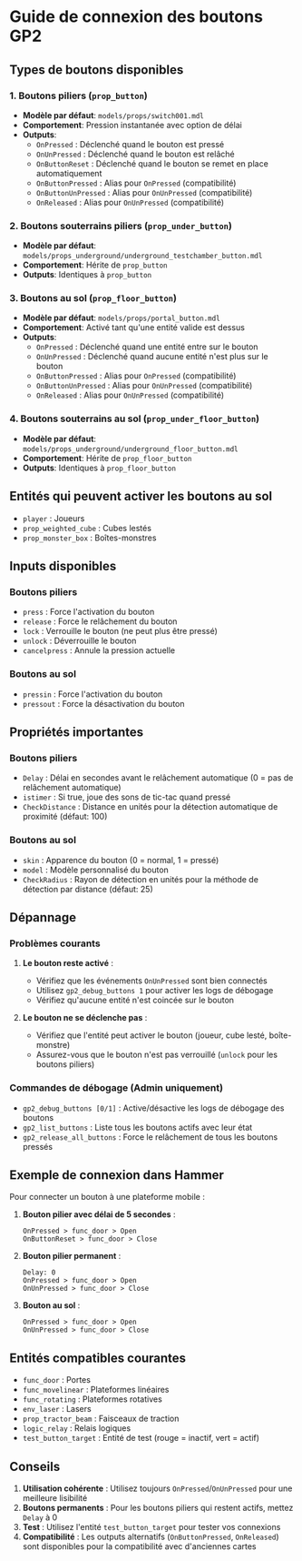 # Guide de connexion des boutons GP2

## Types de boutons disponibles

### 1. Boutons piliers (`prop_button`)

- **Modèle par défaut**: `models/props/switch001.mdl`
- **Comportement**: Pression instantanée avec option de délai
- **Outputs**:
  - `OnPressed` : Déclenché quand le bouton est pressé
  - `OnUnPressed` : Déclenché quand le bouton est relâché
  - `OnButtonReset` : Déclenché quand le bouton se remet en place automatiquement
  - `OnButtonPressed` : Alias pour `OnPressed` (compatibilité)
  - `OnButtonUnPressed` : Alias pour `OnUnPressed` (compatibilité)
  - `OnReleased` : Alias pour `OnUnPressed` (compatibilité)

### 2. Boutons souterrains piliers (`prop_under_button`)

- **Modèle par défaut**: `models/props_underground/underground_testchamber_button.mdl`
- **Comportement**: Hérite de `prop_button`
- **Outputs**: Identiques à `prop_button`

### 3. Boutons au sol (`prop_floor_button`)

- **Modèle par défaut**: `models/props/portal_button.mdl`
- **Comportement**: Activé tant qu'une entité valide est dessus
- **Outputs**:
  - `OnPressed` : Déclenché quand une entité entre sur le bouton
  - `OnUnPressed` : Déclenché quand aucune entité n'est plus sur le bouton
  - `OnButtonPressed` : Alias pour `OnPressed` (compatibilité)
  - `OnButtonUnPressed` : Alias pour `OnUnPressed` (compatibilité)
  - `OnReleased` : Alias pour `OnUnPressed` (compatibilité)

### 4. Boutons souterrains au sol (`prop_under_floor_button`)

- **Modèle par défaut**: `models/props_underground/underground_floor_button.mdl`
- **Comportement**: Hérite de `prop_floor_button`
- **Outputs**: Identiques à `prop_floor_button`

## Entités qui peuvent activer les boutons au sol

- `player` : Joueurs
- `prop_weighted_cube` : Cubes lestés
- `prop_monster_box` : Boîtes-monstres

## Inputs disponibles

### Boutons piliers

- `press` : Force l'activation du bouton
- `release` : Force le relâchement du bouton
- `lock` : Verrouille le bouton (ne peut plus être pressé)
- `unlock` : Déverrouille le bouton
- `cancelpress` : Annule la pression actuelle

### Boutons au sol

- `pressin` : Force l'activation du bouton
- `pressout` : Force la désactivation du bouton

## Propriétés importantes

### Boutons piliers

- `Delay` : Délai en secondes avant le relâchement automatique (0 = pas de relâchement automatique)
- `istimer` : Si true, joue des sons de tic-tac quand pressé
- `CheckDistance` : Distance en unités pour la détection automatique de proximité (défaut: 100)

### Boutons au sol

- `skin` : Apparence du bouton (0 = normal, 1 = pressé)
- `model` : Modèle personnalisé du bouton
- `CheckRadius` : Rayon de détection en unités pour la méthode de détection par distance (défaut: 25)

## Dépannage

### Problèmes courants

1. **Le bouton reste activé** :

   - Vérifiez que les événements `OnUnPressed` sont bien connectés
   - Utilisez `gp2_debug_buttons 1` pour activer les logs de débogage
   - Vérifiez qu'aucune entité n'est coincée sur le bouton

2. **Le bouton ne se déclenche pas** :
   - Vérifiez que l'entité peut activer le bouton (joueur, cube lesté, boîte-monstre)
   - Assurez-vous que le bouton n'est pas verrouillé (`unlock` pour les boutons piliers)

### Commandes de débogage (Admin uniquement)

- `gp2_debug_buttons [0/1]` : Active/désactive les logs de débogage des boutons
- `gp2_list_buttons` : Liste tous les boutons actifs avec leur état
- `gp2_release_all_buttons` : Force le relâchement de tous les boutons pressés

## Exemple de connexion dans Hammer

Pour connecter un bouton à une plateforme mobile :

1. **Bouton pilier avec délai de 5 secondes** :

   ```
   OnPressed > func_door > Open
   OnButtonReset > func_door > Close
   ```

2. **Bouton pilier permanent** :

   ```
   Delay: 0
   OnPressed > func_door > Open
   OnUnPressed > func_door > Close
   ```

3. **Bouton au sol** :
   ```
   OnPressed > func_door > Open
   OnUnPressed > func_door > Close
   ```

## Entités compatibles courantes

- `func_door` : Portes
- `func_movelinear` : Plateformes linéaires
- `func_rotating` : Plateformes rotatives
- `env_laser` : Lasers
- `prop_tractor_beam` : Faisceaux de traction
- `logic_relay` : Relais logiques
- `test_button_target` : Entité de test (rouge = inactif, vert = actif)

## Conseils

1. **Utilisation cohérente** : Utilisez toujours `OnPressed`/`OnUnPressed` pour une meilleure lisibilité
2. **Boutons permanents** : Pour les boutons piliers qui restent actifs, mettez `Delay` à 0
3. **Test** : Utilisez l'entité `test_button_target` pour tester vos connexions
4. **Compatibilité** : Les outputs alternatifs (`OnButtonPressed`, `OnReleased`) sont disponibles pour la compatibilité avec d'anciennes cartes
